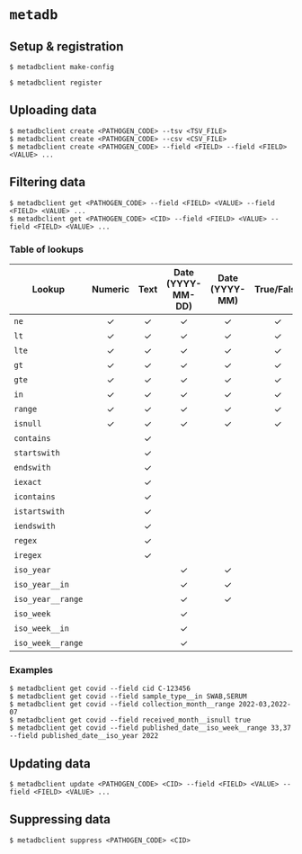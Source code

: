 # `metadb`

## Setup & registration
```
$ metadbclient make-config
```

```
$ metadbclient register
```

## Uploading data

```
$ metadbclient create <PATHOGEN_CODE> --tsv <TSV_FILE>
$ metadbclient create <PATHOGEN_CODE> --csv <CSV_FILE>
$ metadbclient create <PATHOGEN_CODE> --field <FIELD> --field <FIELD> <VALUE> ...
```

## Filtering data

```
$ metadbclient get <PATHOGEN_CODE> --field <FIELD> <VALUE> --field <FIELD> <VALUE> ...
$ metadbclient get <PATHOGEN_CODE> <CID> --field <FIELD> <VALUE> --field <FIELD> <VALUE> ...
```

### Table of lookups

| Lookup            | Numeric | Text | Date (YYYY-MM-DD) | Date (YYYY-MM) | True/False |
| ----------------- | :-----: | :--: | :---------------: | :------------: | :--------: |
| `ne`              | ✓       | ✓    | ✓                 | ✓              | ✓          |
| `lt`              | ✓       | ✓    | ✓                 | ✓              | ✓          |
| `lte`             | ✓       | ✓    | ✓                 | ✓              | ✓          |
| `gt`              | ✓       | ✓    | ✓                 | ✓              | ✓          |
| `gte`             | ✓       | ✓    | ✓                 | ✓              | ✓          |
| `in`              | ✓       | ✓    | ✓                 | ✓              | ✓          |
| `range`           | ✓       | ✓    | ✓                 | ✓              | ✓          |
| `isnull`          | ✓       | ✓    | ✓                 | ✓              | ✓          |
| `contains`        |         | ✓    |                   |                |            |
| `startswith`      |         | ✓    |                   |                |            | 
| `endswith`        |         | ✓    |                   |                |            | 
| `iexact`          |         | ✓    |                   |                |            |  
| `icontains`       |         | ✓    |                   |                |            | 
| `istartswith`     |         | ✓    |                   |                |            | 
| `iendswith`       |         | ✓    |                   |                |            | 
| `regex`           |         | ✓    |                   |                |            | 
| `iregex`          |         | ✓    |                   |                |            | 
| `iso_year`        |         |      | ✓                 | ✓              |            |
| `iso_year__in`    |         |      | ✓                 | ✓              |            |
| `iso_year__range` |         |      | ✓                 | ✓              |            |
| `iso_week`        |         |      | ✓                 |                |            |
| `iso_week__in`    |         |      | ✓                 |                |            |
| `iso_week__range` |         |      | ✓                 |                |            |

### Examples

```
$ metadbclient get covid --field cid C-123456
$ metadbclient get covid --field sample_type__in SWAB,SERUM
$ metadbclient get covid --field collection_month__range 2022-03,2022-07
$ metadbclient get covid --field received_month__isnull true
$ metadbclient get covid --field published_date__iso_week__range 33,37 --field published_date__iso_year 2022
```

## Updating data
```
$ metadbclient update <PATHOGEN_CODE> <CID> --field <FIELD> <VALUE> --field <FIELD> <VALUE> ...
```

## Suppressing data
```
$ metadbclient suppress <PATHOGEN_CODE> <CID>
```
